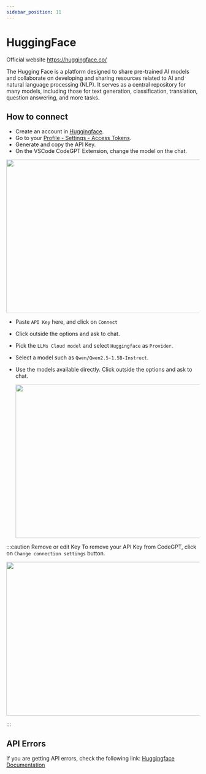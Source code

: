```yaml
---
sidebar_position: 11
---
```


# HuggingFace
Official website https://huggingface.co/

The Hugging Face is a platform designed to share pre-trained AI models and collaborate on developing and sharing resources related to AI and natural language processing (NLP). It serves as a central repository for many models, including those for text generation, classification, translation, question answering, and more tasks.

## How to connect
- Create an account in [Huggingface](https://huggingface.co/).
- Go to your [Profile - Settings - Access Tokens](https://huggingface.co/settings/tokens).
- Generate and copy the API Key.
- On the VSCode CodeGPT Extension, change the model on the chat.

<p align="center"><img width="550" height="400" src="https://github.com/user-attachments/assets/0a6791c5-bdf1-4410-a77a-4e9083993b7a"/></p>

- Paste `API Key` here, and click on `Connect`
- Click outside the options and ask to chat.
- Pick the `LLMs Cloud model` and select `Huggingface` as `Provider`.
- Select a model such as `Qwen/Qwen2.5-1.5B-Instruct`.
- Use the models available directly. Click outside the options and ask to chat.

  <p align="center"><img width="550" height="400" src="https://github.com/user-attachments/assets/066c9009-af2e-4f33-ace7-e67c31a61cb1"/></p>

:::caution Remove or edit Key
To remove your API Key from CodeGPT, click on `Change connection settings` button.
 <p align="center"><img width="550" height="400" src="https://github.com/user-attachments/assets/1ee36e01-6eaf-44ce-b195-c8a5bef58c79"/></p>
:::


## API Errors
If you are getting API errors, check the following link: [Huggingface Documentation](https://huggingface.co/docs/inference-endpoints/index)

